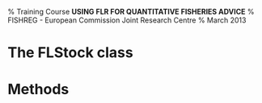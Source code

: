 % Training Course **USING FLR FOR QUANTITATIVE FISHERIES ADVICE**
% FISHREG - European Commission Joint Research Centre
% March 2013

# The FLStock class

# Methods
